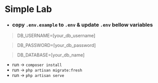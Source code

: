 # Simple Lab

- ### copy `.env.example` to `.env` & update `.env` bellow variables

> DB_USERNAME=[your_db_username]

> DB_PASSWORD=[your_db_password]

> DB_DATABASE=[your_db_name]

- run -> `composer install`
- run -> `php artisan migrate:fresh`
- run -> `php artisan serve`

